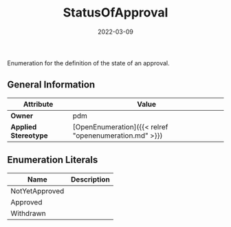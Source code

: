 ﻿---
title: StatusOfApproval
toc: false
type: specs
date: "2022-03-09"
draft: false
specification: VEC
version: 2.0.0
documentType: "Recommendation"
elementType: Class
classes:
  - StatusOfApproval
menu_name: vec-2.0.0
---
<p>Enumeration for the definition of the state of an approval. </p>

## General Information

| Attribute               | Value |
|-------------------------|-------|
| **Owner**               | pdm |
| **Applied Stereotype**  | [OpenEnumeration]({{< relref "openenumeration.md" >}})<br/>  |

## Enumeration Literals
| Name          | **Description** |
|---------------|-----------------|
| NotYetApproved |  |
| Approved |  |
| Withdrawn |  |
